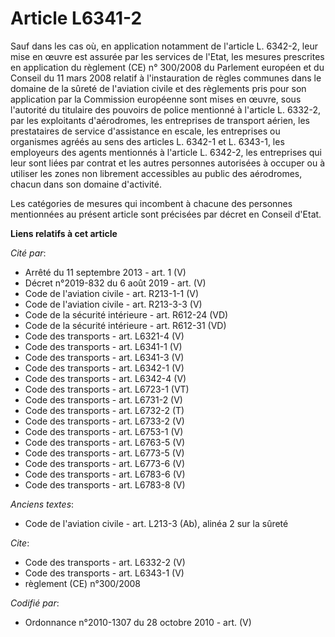 # Article L6341-2

Sauf dans les cas où, en application notamment de l'article L. 6342-2, leur mise en œuvre est assurée par les services de
l'Etat, les mesures prescrites en application du règlement (CE) n° 300/2008 du Parlement européen et du Conseil du 11 mars
2008 relatif à l'instauration de règles communes dans le domaine de la sûreté de l'aviation civile et des règlements pris
pour son application par la Commission européenne sont mises en œuvre, sous l'autorité du titulaire des pouvoirs de police
mentionné à l'article L. 6332-2, par les exploitants d'aérodromes, les entreprises de transport aérien, les prestataires de
service d'assistance en escale, les entreprises ou organismes agréés au sens des articles L. 6342-1 et L. 6343-1, les
employeurs des agents mentionnés à l'article L. 6342-2, les entreprises qui leur sont liées par contrat et les autres
personnes autorisées à occuper ou à utiliser les zones non librement accessibles au public des aérodromes, chacun dans son
domaine d'activité. 

Les catégories de mesures qui incombent à chacune des personnes mentionnées au présent article sont précisées par décret en
Conseil d'Etat.

**Liens relatifs à cet article**

_Cité par_:

  - Arrêté du 11 septembre 2013 - art. 1 (V)
  - Décret n°2019-832 du 6 août 2019 - art. (V)
  - Code de l'aviation civile - art. R213-1-1 (V)
  - Code de l'aviation civile - art. R213-3-3 (V)
  - Code de la sécurité intérieure - art. R612-24 (VD)
  - Code de la sécurité intérieure - art. R612-31 (VD)
  - Code des transports - art. L6321-4 (V)
  - Code des transports - art. L6341-1 (V)
  - Code des transports - art. L6341-3 (V)
  - Code des transports - art. L6342-1 (V)
  - Code des transports - art. L6342-4 (V)
  - Code des transports - art. L6723-1 (VT)
  - Code des transports - art. L6731-2 (V)
  - Code des transports - art. L6732-2 (T)
  - Code des transports - art. L6733-2 (V)
  - Code des transports - art. L6753-1 (V)
  - Code des transports - art. L6763-5 (V)
  - Code des transports - art. L6773-5 (V)
  - Code des transports - art. L6773-6 (V)
  - Code des transports - art. L6783-6 (V)
  - Code des transports - art. L6783-8 (V)

_Anciens textes_:

  - Code de l'aviation civile - art. L213-3 (Ab), alinéa 2 sur la sûreté

_Cite_:

  - Code des transports - art. L6332-2 (V)
  - Code des transports - art. L6343-1 (V)
  - règlement (CE) n°300/2008

_Codifié par_:

  - Ordonnance n°2010-1307 du 28 octobre 2010 - art. (V)
